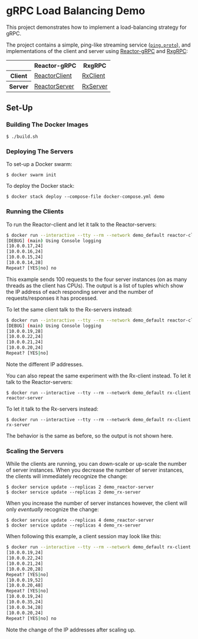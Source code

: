 # gRPC Load Balancing Demo

This project demonstrates how to implement a load-balancing strategy for gRPC.

The project contains a simple, ping-like streaming service ([`ping.proto`](src/main/proto/ping/ping.proto)), and 
implementations of the client and server using
[Reactor-gRPC](https://github.com/salesforce/reactive-grpc/tree/master/reactor) and 
[RxgRPC](https://github.com/salesforce/reactive-grpc/tree/master/rx-java): 

<table>
    <tr>
        <th></th>
        <th>Reactor-gRPC</th>
        <th>RxgRPC</th>
    </tr>
    <tr>
        <th>Client</th>
        <td><a href="src/main/java/ping/ReactorClient.java">ReactorClient</a></td>
        <td><a href="src/main/java/ping/RxClient.java">RxClient</a></td>
    </tr>
    <tr>
        <th>Server</th>
        <td><a href="src/main/java/ping/ReactorServer.java">ReactorServer</a></td>
        <td><a href="src/main/java/ping/RxServer.java">RxServer</a></td>
    </tr>
</table>

## Set-Up

### Building The Docker Images 

    $ ./build.sh

### Deploying The Servers

To set-up a Docker swarm:

    $ docker swarm init

To deploy the Docker stack:

    $ docker stack deploy --compose-file docker-compose.yml demo

### Running the Clients

To run the Reactor-client and let it talk to the Reactor-servers:

```bash
$ docker run --interactive --tty --rm --network demo_default reactor-client reactor-server
[DEBUG] (main) Using Console logging
[10.0.0.17,24]
[10.0.0.16,24]
[10.0.0.15,24]
[10.0.0.14,28]
Repeat? [YES|no] no
```

This example sends 100 requests to the four server instances (on as many threads as the client has CPUs).
The output is a list of tuples which show the IP address of each responding server and the number of requests/responses 
it has processed.

To let the same client talk to the Rx-servers instead:

```bash
$ docker run --interactive --tty --rm --network demo_default reactor-client rx-server
[DEBUG] (main) Using Console logging
[10.0.0.19,28]
[10.0.0.22,24]
[10.0.0.21,24]
[10.0.0.20,24]
Repeat? [YES|no] 
```

Note the different IP addresses.

You can also repeat the same experiment with the Rx-client instead.
To let it talk to the Reactor-servers:

    $ docker run --interactive --tty --rm --network demo_default rx-client reactor-server

To let it talk to the Rx-servers instead:

    $ docker run --interactive --tty --rm --network demo_default rx-client rx-server

The behavior is the same as before, so the output is not shown here.

### Scaling the Servers

While the clients are running, you can down-scale or up-scale the number of server instances.
When you decrease the number of server instances, the clients will immediately recognize the change:

    $ docker service update --replicas 2 demo_reactor-server
    $ docker service update --replicas 2 demo_rx-server

When you increase the number of server instances however, the client will only _eventually_ recognize the change:

    $ docker service update --replicas 4 demo_reactor-server
    $ docker service update --replicas 4 demo_rx-server

When following this example, a client session may look like this:

```bash
$ docker run --interactive --tty --rm --network demo_default rx-client rx-server
[10.0.0.19,24]
[10.0.0.22,24]
[10.0.0.21,24]
[10.0.0.20,28]
Repeat? [YES|no] 
[10.0.0.19,52]
[10.0.0.20,48]
Repeat? [YES|no] 
[10.0.0.19,24]
[10.0.0.35,24]
[10.0.0.34,28]
[10.0.0.20,24]
Repeat? [YES|no] no
```

Note the change of the IP addresses after scaling up.
